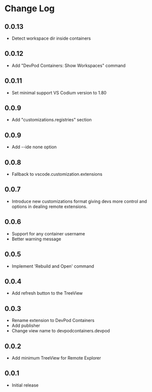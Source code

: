 # Change Log

## 0.0.13

- Detect workspace dir inside containers

## 0.0.12

- Add "DevPod Containers: Show Workspaces" command

## 0.0.11

- Set minimal support VS Codium version to 1.80

## 0.0.9

- Add "customizations.registries" section

## 0.0.9

- Add --ide none option

## 0.0.8

- Fallback to vscode.customization.extensions

## 0.0.7

- Introduce new customizations format giving devs more control and options in dealing remote extensions.

## 0.0.6

- Support for any container username 
- Better warning message

## 0.0.5

- Implement 'Rebuild and Open' command

## 0.0.4

- Add refresh button to the TreeView

## 0.0.3

- Rename extension to DevPod Containers
- Add publisher
- Change view name to devpodcontainers.devpod

## 0.0.2

- Add minimum TreeView for Remote Explorer

## 0.0.1

- Initial release